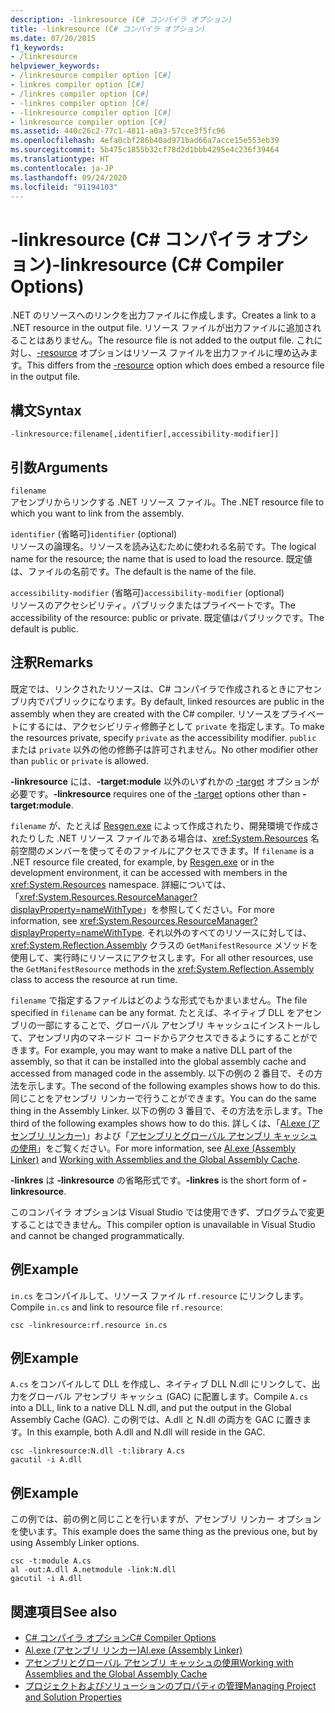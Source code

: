 ```yaml
---
description: -linkresource (C# コンパイラ オプション)
title: -linkresource (C# コンパイラ オプション)
ms.date: 07/20/2015
f1_keywords:
- /linkresource
helpviewer_keywords:
- /linkresource compiler option [C#]
- linkres compiler option [C#]
- /linkres compiler option [C#]
- -linkres compiler option [C#]
- -linkresource compiler option [C#]
- linkresource compiler option [C#]
ms.assetid: 440c26c2-77c1-4811-a0a3-57cce3f5fc96
ms.openlocfilehash: 4efa0cbf286b40ad971bad66a7acce15e553eb39
ms.sourcegitcommit: 5b475c1855b32cf78d2d1bbb4295e4c236f39464
ms.translationtype: HT
ms.contentlocale: ja-JP
ms.lasthandoff: 09/24/2020
ms.locfileid: "91194103"
---
```

# <a name="-linkresource-c-compiler-options"></a><span data-ttu-id="7c713-103">-linkresource (C# コンパイラ オプション)</span><span class="sxs-lookup"><span data-stu-id="7c713-103">-linkresource (C# Compiler Options)</span></span>

<span data-ttu-id="7c713-104">.NET のリソースへのリンクを出力ファイルに作成します。</span><span class="sxs-lookup"><span data-stu-id="7c713-104">Creates a link to a .NET resource in the output file.</span></span> <span data-ttu-id="7c713-105">リソース ファイルが出力ファイルに追加されることはありません。</span><span class="sxs-lookup"><span data-stu-id="7c713-105">The resource file is not added to the output file.</span></span> <span data-ttu-id="7c713-106">これに対し、[-resource](./resource-compiler-option.md) オプションはリソース ファイルを出力ファイルに埋め込みます。</span><span class="sxs-lookup"><span data-stu-id="7c713-106">This differs from the [-resource](./resource-compiler-option.md) option which does embed a resource file in the output file.</span></span>  
  
## <a name="syntax"></a><span data-ttu-id="7c713-107">構文</span><span class="sxs-lookup"><span data-stu-id="7c713-107">Syntax</span></span>  
  
```console  
-linkresource:filename[,identifier[,accessibility-modifier]]  
```  
  
## <a name="arguments"></a><span data-ttu-id="7c713-108">引数</span><span class="sxs-lookup"><span data-stu-id="7c713-108">Arguments</span></span>  

 `filename`  
 <span data-ttu-id="7c713-109">アセンブリからリンクする .NET リソース ファイル。</span><span class="sxs-lookup"><span data-stu-id="7c713-109">The .NET resource file to which you want to link from the assembly.</span></span>  
  
 <span data-ttu-id="7c713-110">`identifier` (省略可)</span><span class="sxs-lookup"><span data-stu-id="7c713-110">`identifier` (optional)</span></span>  
 <span data-ttu-id="7c713-111">リソースの論理名。リソースを読み込むために使われる名前です。</span><span class="sxs-lookup"><span data-stu-id="7c713-111">The logical name for the resource; the name that is used to load the resource.</span></span> <span data-ttu-id="7c713-112">既定値は、ファイルの名前です。</span><span class="sxs-lookup"><span data-stu-id="7c713-112">The default is the name of the file.</span></span>  
  
 <span data-ttu-id="7c713-113">`accessibility-modifier` (省略可)</span><span class="sxs-lookup"><span data-stu-id="7c713-113">`accessibility-modifier` (optional)</span></span>  
 <span data-ttu-id="7c713-114">リソースのアクセシビリティ。パブリックまたはプライベートです。</span><span class="sxs-lookup"><span data-stu-id="7c713-114">The accessibility of the resource: public or private.</span></span> <span data-ttu-id="7c713-115">既定値はパブリックです。</span><span class="sxs-lookup"><span data-stu-id="7c713-115">The default is public.</span></span>  
  
## <a name="remarks"></a><span data-ttu-id="7c713-116">注釈</span><span class="sxs-lookup"><span data-stu-id="7c713-116">Remarks</span></span>  

 <span data-ttu-id="7c713-117">既定では、リンクされたリソースは、C# コンパイラで作成されるときにアセンブリ内でパブリックになります。</span><span class="sxs-lookup"><span data-stu-id="7c713-117">By default, linked resources are public in the assembly when they are created with the C# compiler.</span></span> <span data-ttu-id="7c713-118">リソースをプライベートにするには、アクセシビリティ修飾子として `private` を指定します。</span><span class="sxs-lookup"><span data-stu-id="7c713-118">To make the resources private, specify `private` as the accessibility modifier.</span></span> <span data-ttu-id="7c713-119">`public` または `private` 以外の他の修飾子は許可されません。</span><span class="sxs-lookup"><span data-stu-id="7c713-119">No other modifier other than `public` or `private` is allowed.</span></span>  
  
 <span data-ttu-id="7c713-120">**-linkresource** には、**-target:module** 以外のいずれかの [-target](./target-compiler-option.md) オプションが必要です。</span><span class="sxs-lookup"><span data-stu-id="7c713-120">**-linkresource** requires one of the [-target](./target-compiler-option.md) options other than **-target:module**.</span></span>  
  
 <span data-ttu-id="7c713-121">`filename` が、たとえば [Resgen.exe](../../../framework/tools/resgen-exe-resource-file-generator.md) によって作成されたり、開発環境で作成されたりした .NET リソース ファイルである場合は、<xref:System.Resources> 名前空間のメンバーを使ってそのファイルにアクセスできます。</span><span class="sxs-lookup"><span data-stu-id="7c713-121">If `filename` is a .NET resource file created, for example, by [Resgen.exe](../../../framework/tools/resgen-exe-resource-file-generator.md) or in the development environment, it can be accessed with members in the <xref:System.Resources> namespace.</span></span> <span data-ttu-id="7c713-122">詳細については、「<xref:System.Resources.ResourceManager?displayProperty=nameWithType>」を参照してください。</span><span class="sxs-lookup"><span data-stu-id="7c713-122">For more information, see <xref:System.Resources.ResourceManager?displayProperty=nameWithType>.</span></span> <span data-ttu-id="7c713-123">それ以外のすべてのリソースに対しては、<xref:System.Reflection.Assembly> クラスの `GetManifestResource` メソッドを使用して、実行時にリソースにアクセスします。</span><span class="sxs-lookup"><span data-stu-id="7c713-123">For all other resources, use the `GetManifestResource` methods in the <xref:System.Reflection.Assembly> class to access the resource at run time.</span></span>  
  
 <span data-ttu-id="7c713-124">`filename` で指定するファイルはどのような形式でもかまいません。</span><span class="sxs-lookup"><span data-stu-id="7c713-124">The file specified in `filename` can be any format.</span></span> <span data-ttu-id="7c713-125">たとえば、ネイティブ DLL をアセンブリの一部にすることで、グローバル アセンブリ キャッシュにインストールして、アセンブリ内のマネージド コードからアクセスできるようにすることができます。</span><span class="sxs-lookup"><span data-stu-id="7c713-125">For example, you may want to make a native DLL part of the assembly, so that it can be installed into the global assembly cache and accessed from managed code in the assembly.</span></span> <span data-ttu-id="7c713-126">以下の例の 2 番目で、その方法を示します。</span><span class="sxs-lookup"><span data-stu-id="7c713-126">The second of the following examples shows how to do this.</span></span> <span data-ttu-id="7c713-127">同じことをアセンブリ リンカーで行うことができます。</span><span class="sxs-lookup"><span data-stu-id="7c713-127">You can do the same thing in the Assembly Linker.</span></span> <span data-ttu-id="7c713-128">以下の例の 3 番目で、その方法を示します。</span><span class="sxs-lookup"><span data-stu-id="7c713-128">The third of the following examples shows how to do this.</span></span> <span data-ttu-id="7c713-129">詳しくは、「[Al.exe (アセンブリ リンカー)](../../../framework/tools/al-exe-assembly-linker.md)」および「[アセンブリとグローバル アセンブリ キャッシュの使用](../../../framework/app-domains/working-with-assemblies-and-the-gac.md)」をご覧ください。</span><span class="sxs-lookup"><span data-stu-id="7c713-129">For more information, see [Al.exe (Assembly Linker)](../../../framework/tools/al-exe-assembly-linker.md) and [Working with Assemblies and the Global Assembly Cache](../../../framework/app-domains/working-with-assemblies-and-the-gac.md).</span></span>  
  
 <span data-ttu-id="7c713-130">**-linkres** は **-linkresource** の省略形式です。</span><span class="sxs-lookup"><span data-stu-id="7c713-130">**-linkres** is the short form of **-linkresource**.</span></span>  
  
 <span data-ttu-id="7c713-131">このコンパイラ オプションは Visual Studio では使用できず、プログラムで変更することはできません。</span><span class="sxs-lookup"><span data-stu-id="7c713-131">This compiler option is unavailable in Visual Studio and cannot be changed programmatically.</span></span>  
  
## <a name="example"></a><span data-ttu-id="7c713-132">例</span><span class="sxs-lookup"><span data-stu-id="7c713-132">Example</span></span>  

 <span data-ttu-id="7c713-133">`in.cs` をコンパイルして、リソース ファイル `rf.resource` にリンクします。</span><span class="sxs-lookup"><span data-stu-id="7c713-133">Compile `in.cs` and link to resource file `rf.resource`:</span></span>  
  
```console  
csc -linkresource:rf.resource in.cs  
```  
  
## <a name="example"></a><span data-ttu-id="7c713-134">例</span><span class="sxs-lookup"><span data-stu-id="7c713-134">Example</span></span>  

 <span data-ttu-id="7c713-135">`A.cs` をコンパイルして DLL を作成し、ネイティブ DLL N.dll にリンクして、出力をグローバル アセンブリ キャッシュ (GAC) に配置します。</span><span class="sxs-lookup"><span data-stu-id="7c713-135">Compile `A.cs` into a DLL, link to a native DLL N.dll, and put the output in the Global Assembly Cache (GAC).</span></span> <span data-ttu-id="7c713-136">この例では、A.dll と N.dll の両方を GAC に置きます。</span><span class="sxs-lookup"><span data-stu-id="7c713-136">In this example, both A.dll and N.dll will reside in the GAC.</span></span>  
  
```console  
csc -linkresource:N.dll -t:library A.cs  
gacutil -i A.dll  
```  
  
## <a name="example"></a><span data-ttu-id="7c713-137">例</span><span class="sxs-lookup"><span data-stu-id="7c713-137">Example</span></span>  

 <span data-ttu-id="7c713-138">この例では、前の例と同じことを行いますが、アセンブリ リンカー オプションを使います。</span><span class="sxs-lookup"><span data-stu-id="7c713-138">This example does the same thing as the previous one, but by using Assembly Linker options.</span></span>  
  
```console  
csc -t:module A.cs  
al -out:A.dll A.netmodule -link:N.dll
gacutil -i A.dll  
```  
  
## <a name="see-also"></a><span data-ttu-id="7c713-139">関連項目</span><span class="sxs-lookup"><span data-stu-id="7c713-139">See also</span></span>

- [<span data-ttu-id="7c713-140">C# コンパイラ オプション</span><span class="sxs-lookup"><span data-stu-id="7c713-140">C# Compiler Options</span></span>](./index.md)
- [<span data-ttu-id="7c713-141">Al.exe (アセンブリ リンカー)</span><span class="sxs-lookup"><span data-stu-id="7c713-141">Al.exe (Assembly Linker)</span></span>](../../../framework/tools/al-exe-assembly-linker.md)
- [<span data-ttu-id="7c713-142">アセンブリとグローバル アセンブリ キャッシュの使用</span><span class="sxs-lookup"><span data-stu-id="7c713-142">Working with Assemblies and the Global Assembly Cache</span></span>](../../../framework/app-domains/working-with-assemblies-and-the-gac.md)
- [<span data-ttu-id="7c713-143">プロジェクトおよびソリューションのプロパティの管理</span><span class="sxs-lookup"><span data-stu-id="7c713-143">Managing Project and Solution Properties</span></span>](/visualstudio/ide/managing-project-and-solution-properties)
